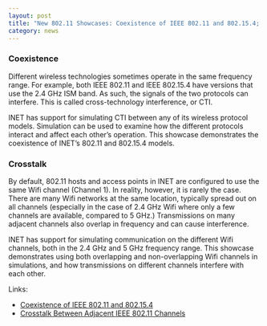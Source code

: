 ```yaml
---
layout: post
title: "New 802.11 Showcases: Coexistence of IEEE 802.11 and 802.15.4; Crosstalk Between Adjacent IEEE 802.11 Channels"
category: news
---
```


### Coexistence

Different wireless technologies sometimes operate in the same frequency range. 
For example, both IEEE 802.11 and IEEE 802.15.4 have versions that use the 2.4 GHz ISM band. 
As such, the signals of the two protocols can interfere. 
This is called cross-technology interference, or CTI.

INET has support for simulating CTI between any of its wireless protocol models. 
Simulation can be used to examine how the different protocols interact and affect 
each other’s operation. This showcase demonstrates the coexistence of 
INET’s 802.11 and 802.15.4 models.

### Crosstalk

By default, 802.11 hosts and access points in INET are configured to use the same
Wifi channel (Channel 1). In reality, however, it is rarely the case. There are many
Wifi networks at the same location, typically spread out on all channels (especially
in the case of 2.4 GHz Wifi where only a few channels are available, compared to 5 GHz.) 
Transmissions on many adjacent channels also overlap in frequency and can cause interference.

INET has support for simulating communication on the different Wifi channels, both in the 
2.4 GHz and 5 GHz frequency range. This showcase demonstrates using both overlapping and 
non-overlapping Wifi channels in simulations, and how transmissions on different channels 
interfere with each other.

Links:
* [Coexistence of IEEE 802.11 and 802.15.4](https://inet.omnetpp.org/docs/showcases/wireless/coexistence/doc/)
* [Crosstalk Between Adjacent IEEE 802.11 Channels](https://inet.omnetpp.org/docs/showcases/wireless/crosstalk/doc/)